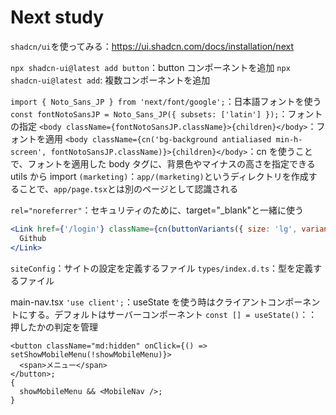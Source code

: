 # Next study

`shadcn/ui`を使ってみる：https://ui.shadcn.com/docs/installation/next

`npx shadcn-ui@latest add button`：button コンポーネントを追加
`npx shadcn-ui@latest add`: 複数コンポーネントを追加

`import { Noto_Sans_JP } from 'next/font/google';`：日本語フォントを使う
`const fontNotoSansJP = Noto_Sans_JP({ subsets: ['latin'] });`：フォントの指定
`<body className={fontNotoSansJP.className}>{children}</body>`：フォントを適用
`<body className={cn('bg-background antialiased min-h-screen', fontNotoSansJP.className)}>{children}</body>`：cn を使うことで、フォントを適用した body タグに、背景色やマイナスの高さを指定できる utils から import
`(marketing)`：`app/(marketing)`というディレクトリを作成することで、`app/page.tsx`とは別のページとして認識される

`rel="noreferrer"`：セキュリティのために、target="\_blank"と一緒に使う

```jsx
<Link href={'/login'} className={cn(buttonVariants({ size: 'lg', variant: 'outline' }))} target="_blank" rel="noreferrer">
  Github
</Link>
```

`siteConfig`：サイトの設定を定義するファイル
`types/index.d.ts`：型を定義するファイル

main-nav.tsx
`'use client';`：useState を使う時はクライアントコンポーネントにする。デフォルトはサーバーコンポーネント
`const [] = useState()`：：押したかの判定を管理

```tsx
<button className="md:hidden" onClick={() => setShowMobileMenu(!showMobileMenu)}>
  <span>メニュー</span>
</button>;
{
  showMobileMenu && <MobileNav />;
}
```
